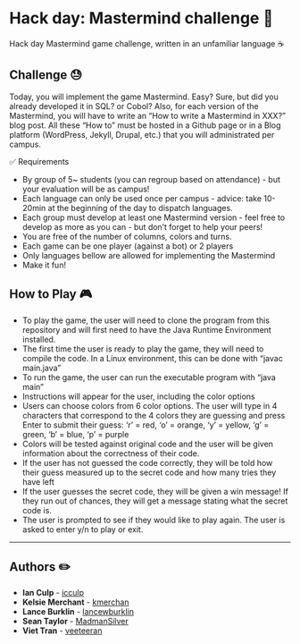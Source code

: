 # Hack day: Mastermind challenge :brain:
Hack day Mastermind game challenge, written in an unfamiliar language :coffee:

## Challenge :sweat:
Today, you will implement the game Mastermind.
Easy? Sure, but did you already developed it in SQL? or Cobol?
Also, for each version of the Mastermind, you will have to write an “How to write a Mastermind in XXX?” blog post.
All these “How to” must be hosted in a Github page or in a Blog platform (WordPress, Jekyll, Drupal, etc.) that you will administrated per campus.

:white_check_mark: Requirements
* By group of 5~ students (you can regroup based on attendance) - but your evaluation will be as campus!
* Each language can only be used once per campus - advice: take 10-20min at the beginning of the day to dispatch languages.
* Each group must develop at least one Mastermind version - feel free to develop as more as you can - but don’t forget to help your peers!
* You are free of the number of columns, colors and turns.
* Each game can be one player (against a bot) or 2 players
* Only languages bellow are allowed for implementing the Mastermind
* Make it fun!

## How to Play :video_game:
* To play the game, the user will need to clone the program from this repository and will first need to have the Java Runtime Environment installed.
* The first time the user is ready to play the game, they will need to compile the code.  In a Linux environment, this can be done with “javac main.java”
* To run the game, the user can run the executable program with “java main”
* Instructions will appear for the user, including the color options
* Users can choose colors from 6 color options.  The user will type in 4 characters that correspond to the 4 colors they are guessing and press Enter to submit their guess:
‘r’ = red, ‘o’ = orange, ‘y’ = yellow, ‘g’ = green, ‘b’ = blue, ‘p’ = purple
* Colors will be tested against original code and the user will be given information about the correctness of their code.
* If the user has not guessed the code correctly, they will be told how their guess measured up to the secret code and how many tries they have left
* If the user guesses the secret code, they will be given a win message!  If they run out of chances, they will get a message stating what the secret code is.
* The user is prompted to see if they would like to play again.  The user is asked to enter y/n to play or exit.

---

## Authors :pencil2:
* **Ian Culp** - [icculp](https://github.com/icculp)
* **Kelsie Merchant** - [kmerchan](https://github.com/kmerchan)
* **Lance Burklin** - [lancewburklin](https://github.com/lancewburklin)
* **Sean Taylor** - [MadmanSilver](https://github.com/MadmanSilver)
* **Viet Tran** - [veeteeran](https://github.com/veeteeran)
